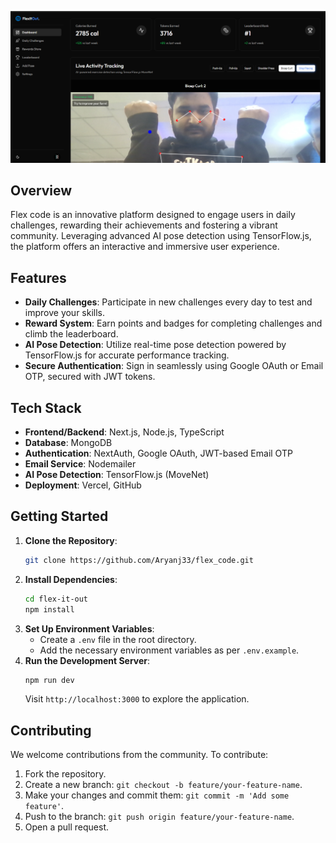 

![Project Preview](./public/preview.png)

## Overview

Flex code is an innovative platform designed to engage users in daily challenges, rewarding their achievements and fostering a vibrant community. Leveraging advanced AI pose detection using TensorFlow.js, the platform offers an interactive and immersive user experience.

## Features

- **Daily Challenges**: Participate in new challenges every day to test and improve your skills.
- **Reward System**: Earn points and badges for completing challenges and climb the leaderboard.
- **AI Pose Detection**: Utilize real-time pose detection powered by TensorFlow.js for accurate performance tracking.
- **Secure Authentication**: Sign in seamlessly using Google OAuth or Email OTP, secured with JWT tokens.

## Tech Stack

- **Frontend/Backend**: Next.js, Node.js, TypeScript
- **Database**: MongoDB
- **Authentication**: NextAuth, Google OAuth, JWT-based Email OTP
- **Email Service**: Nodemailer
- **AI Pose Detection**: TensorFlow.js (MoveNet)
- **Deployment**: Vercel, GitHub

## Getting Started

1. **Clone the Repository**:
   ```bash
   git clone https://github.com/Aryanj33/flex_code.git
   ```
2. **Install Dependencies**:
   ```bash
   cd flex-it-out
   npm install
   ```
3. **Set Up Environment Variables**:
   - Create a `.env` file in the root directory.
   - Add the necessary environment variables as per `.env.example`.
4. **Run the Development Server**:
   ```bash
   npm run dev
   ```
   Visit `http://localhost:3000` to explore the application.

## Contributing

We welcome contributions from the community. To contribute:

1. Fork the repository.
2. Create a new branch: `git checkout -b feature/your-feature-name`.
3. Make your changes and commit them: `git commit -m 'Add some feature'`.
4. Push to the branch: `git push origin feature/your-feature-name`.
5. Open a pull request.
